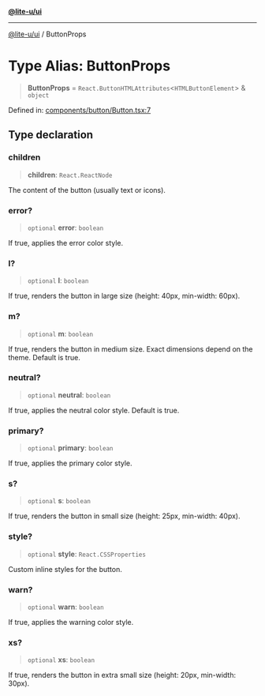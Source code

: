 [**@lite-u/ui**](../README.md)

***

[@lite-u/ui](../README.md) / ButtonProps

# Type Alias: ButtonProps

> **ButtonProps** = `React.ButtonHTMLAttributes`\<`HTMLButtonElement`\> & `object`

Defined in: [components/button/Button.tsx:7](https://github.com/lite-u/ui/blob/a3383afe980399ed13aacd297829ecf246b98c24/src/components/button/Button.tsx#L7)

## Type declaration

### children

> **children**: `React.ReactNode`

The content of the button (usually text or icons).

### error?

> `optional` **error**: `boolean`

If true, applies the error color style.

### l?

> `optional` **l**: `boolean`

If true, renders the button in large size (height: 40px, min-width: 60px).

### m?

> `optional` **m**: `boolean`

If true, renders the button in medium size. Exact dimensions depend on the theme. Default is true.

### neutral?

> `optional` **neutral**: `boolean`

If true, applies the neutral color style. Default is true.

### primary?

> `optional` **primary**: `boolean`

If true, applies the primary color style.

### s?

> `optional` **s**: `boolean`

If true, renders the button in small size (height: 25px, min-width: 40px).

### style?

> `optional` **style**: `React.CSSProperties`

Custom inline styles for the button.

### warn?

> `optional` **warn**: `boolean`

If true, applies the warning color style.

### xs?

> `optional` **xs**: `boolean`

If true, renders the button in extra small size (height: 20px, min-width: 30px).
